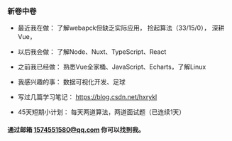 ### 新卷中卷


- 最近我在做： 
 了解webapck但缺乏实际应用，
 捡起算法（33/15/0），
 深耕Vue，

- 以后我会做：
  了解Node、Nuxt、TypeScript、React

-  之前我已经做：
  熟悉Vue全家桶、JavaScript、Echarts，了解Linux
  
- 我感兴趣的事：
  数据可视化开发、足球

- 写过几篇学习笔记：
  https://blog.csdn.net/hxrykl
  
-  45天短期小计划：
  每天两道算法，两道面试题（已连续1天）

#### 通过邮箱 1574551580@qq.com 你可以找到我。


